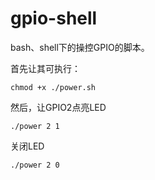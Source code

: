 # gpio-shell
bash、shell下的操控GPIO的脚本。

首先让其可执行：
```shell
chmod +x ./power.sh
```
然后，让GPIO2点亮LED
```shell
./power 2 1
```

关闭LED
```shell
./power 2 0
```
